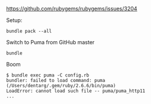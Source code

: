 https://github.com/rubygems/rubygems/issues/3204

Setup:

```
bundle pack --all
```

Switch to Puma from GitHub master

```
bundle
```

Boom

```
$ bundle exec puma -C config.rb
bundler: failed to load command: puma (/Users/dentarg/.gem/ruby/2.6.6/bin/puma)
LoadError: cannot load such file -- puma/puma_http11
...
```
